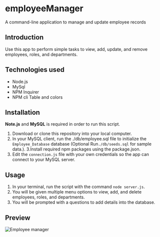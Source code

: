 # employeeManager
A command-line application to manage and update employee records

## Introduction
 Use this app to perform simple tasks to view, add, update, and remove employees, roles, and departments.
 
## Technologies used
- Node.js
- MySql
- NPM Inquirer
- NPM cli Table and colors

## Installation

**Note.js** and **MySQL** is required in order to run this script.

1. Download or clone this repository into your local computer.
2. In your MySQL client, run the ./db/employee.sql file to initialize the `Employee_Database` database 
(Optional  Run`./db/seeds.sql` for sample data.).
3.Install required npm packages using the package.json.
4. Edit the `connection.js` file with your own credentials so the app can connect to your MySQL server.

## Usage

1. In your terminal, run the script with the command  `node server.js`.
2. You will be given multiple menu options to view, add,  and delete employees, roles, and departments.
3. You will be prompted with a questions to add details into the database.

## Preview

![Employee manager](employee.gif)
